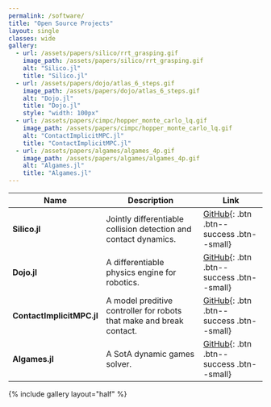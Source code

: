 ```yaml
---
permalink: /software/
title: "Open Source Projects"
layout: single
classes: wide
gallery:
  - url: /assets/papers/silico/rrt_grasping.gif
    image_path: /assets/papers/silico/rrt_grasping.gif
    alt: "Silico.jl"
    title: "Silico.jl"
  - url: /assets/papers/dojo/atlas_6_steps.gif
    image_path: /assets/papers/dojo/atlas_6_steps.gif
    alt: "Dojo.jl"
    title: "Dojo.jl"
    style: "width: 100px"
  - url: /assets/papers/cimpc/hopper_monte_carlo_lq.gif
    image_path: /assets/papers/cimpc/hopper_monte_carlo_lq.gif
    alt: "ContactImplicitMPC.jl"
    title: "ContactImplicitMPC.jl"
  - url: /assets/papers/algames/algames_4p.gif
    image_path: /assets/papers/algames/algames_4p.gif
    alt: "Algames.jl"
    title: "Algames.jl"
---
```


<!-- <style>
td, th {
   border: none!important;
}
</style> -->

| Name                        | Description | Link    |
| ----                        | ----------- | ------- |
| **Silico.jl**               | Jointly differentiable collision detection and contact dynamics. | [GitHub](https://github.com/simon-lc/Silico.jl){: .btn .btn--success .btn--small} |
| **Dojo.jl**                 | A differentiable physics engine for robotics. | [GitHub](https://github.com/dojo-sim/Dojo.jl){: .btn .btn--success .btn--small} |
| **ContactImplicitMPC.jl**   | A model preditive controller for robots that make and break contact. | [GitHub](https://github.com/dojo-sim/ContactImplicitMPC.jl){: .btn .btn--success .btn--small} |
| **Algames.jl**              | A SotA dynamic games solver. | [GitHub](https://github.com/simon-lc/Algames.jl){: .btn .btn--success .btn--small} |


{% include gallery layout="half" %}
<!-- 
<figure style="width: 200px" class="align-right">
    <img 
        src="{{ site.url }}{{ site.baseurl }}/assets/papers/silico/jenga_drop.gif"
        alt="jenga_drop.gif" 
    />
</figure> 
## Silico.jl 
Jointly differentiable collision detection and contact dynamics.\
[GitHub](https://github.com/simon-lc/Silico.jl){: .btn .btn--success .btn--small}
<br/>
<br/>
<br/>
<br/>


<figure style="width: 200px" class="align-right">
    <img 
        src="{{ site.url }}{{ site.baseurl }}/assets/papers/dojo/atlas_6_steps.gif"
        alt="atlas_6_steps.gif" 
    />
</figure> 
## Dojo.jl 
A differentiable physics engine for robotics.\
[GitHub](https://github.com/dojo-sim/Dojo.jl){: .btn .btn--success .btn--small}
<br/>
<br/>
<br/>
<br/>

<figure style="width: 200px" class="align-right">
    <img 
        src="{{ site.url }}{{ site.baseurl }}/assets/papers/cimpc/hopper_monte_carlo_lq.gif"
        alt="hopper_monte_carlo_lq.gif" 
    />
</figure> 
## ContactImplicitMPC.jl 
A model preditive controller for robots that make and break contact.\
[GitHub](https://github.com/dojo-sim/ContactImplicitMPC.jl){: .btn .btn--success .btn--small}
<br/>
<br/>
<br/>
<br/>


<figure style="width: 200px" class="align-right">
    <img 
        src="{{ site.url }}{{ site.baseurl }}/assets/papers/algames/algames_4p.gif"
        alt="rrt_grasping.gif" 
    />
</figure> 
## Algames.jl 
A SotA dynamic games solver.\
[GitHub](https://github.com/simon-lc/Algames.jl){: .btn .btn--success .btn--small}\ -->
